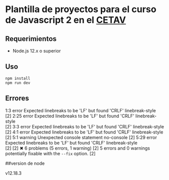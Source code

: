 # Plantilla de proyectos para el curso de Javascript 2 en el [CETAV](http://parquelalibertad.org/cetav/)

## Requerimientos

* Node.js 12.x o superior

## Uso

```
npm install
npm run dev
```

## Errores

 1:3   error    Expected linebreaks to be 'LF' but found 'CRLF'  linebreak-style    
[2]   2:25  error    Expected linebreaks to be 'LF' but found 'CRLF'  linebreak-style    
[2]   3:3   error    Expected linebreaks to be 'LF' but found 'CRLF'  linebreak-style    
[2]   4:1   error    Expected linebreaks to be 'LF' but found 'CRLF'  linebreak-style    
[2]   5:1   warning  Unexpected console statement                     no-console
[2]   5:29  error    Expected linebreaks to be 'LF' but found 'CRLF'  linebreak-style    
[2]
[2] ✖ 6 problems (5 errors, 1 warning)
[2]   5 errors and 0 warnings potentially fixable with the `--fix` option.
[2]

##version de node

v12.18.3